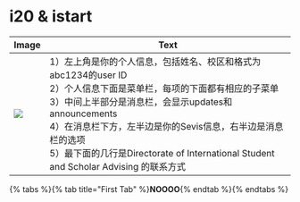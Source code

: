 # i20 & istart

| Image | Text |
|------|-----|
|![][image]| 1）左上角是你的个人信息，包括姓名、校区和格式为abc1234的user ID<br> 2）个人信息下面是菜单栏，每项的下面都有相应的子菜单<br> 3）中间上半部分是消息栏，会显示updates和announcements<br> 4）在消息栏下方，左半边是你的Sevis信息，右半边是消息栏的选项<br> 5）最下面的几行是Directorate of International Student and Scholar Advising 的联系方式 |



[image]: ../.gitbook/assets/i20.png

{% tabs %}{% tab title="First Tab" %}**NOOOO**{% endtab %}{% endtabs %}

